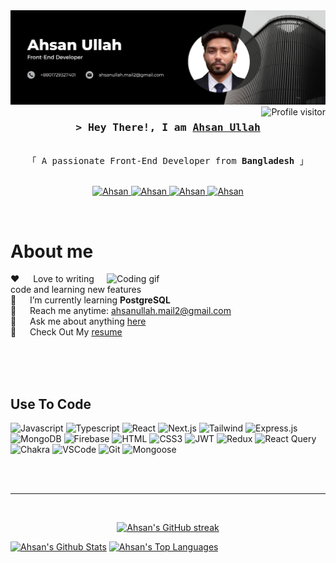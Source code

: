 <!-- ![cover photo](https://scontent.fdac155-1.fna.fbcdn.net/v/t39.30808-6/449381696_981446176854212_3094200900530890530_n.jpg?_nc_cat=107&ccb=1-7&_nc_sid=127cfc&_nc_eui2=AeHi9x2uoJtHFWQD0HCVDyymIFhaP5Akyu8gWFo_kCTK73r3LpnSa7dN4vLmuJal1OSjN0H4Z7hPnLQe-Y79FMdw&_nc_ohc=UGDEpeFGPsgQ7kNvgEUsKe2&_nc_ht=scontent.fdac155-1.fna&oh=00_AYDxYFPknv5zs2MwsgFfOw8Xi3bxbSFkj4o0yAG4HidIIg&oe=66D71501) -->
<a href="https://www.linkedin.com/in/ahsan-ullahh/">
    <img src="./git-bannger.jpg" alt="Ahsan Ullah"/>
</a>


<a href="https://komarev.com/ghpvc/?username=strongfornt">
  <img align="right" src="https://komarev.com/ghpvc/?username=strongfornt&label=Visitors&color=0e75b6&style=flat" alt="Profile visitor" />
</a>
<!-- Intro  -->
<h3 align="center">
        <samp>&gt; Hey There!, I am
                <b><a target="_blank" href="https://ahsan-protfolio.vercel.app/">Ahsan Ullah</a></b>
        </samp>
</h3>


<p align="center"> 
  <samp>
    <br>
    「 A passionate Front-End Developer from <b>Bangladesh</b> 」
    <br>
    <br>
  </samp>
</p>

<p align="center">
 <a href="https://ahsan-protfolio.vercel.app/" target="blank">
  <img src="https://img.shields.io/badge/Website-DC143C?style=for-the-badge&logo=medium&logoColor=white" alt="Ahsan" />
 </a>
 <a href="https://www.linkedin.com/in/ahsan-ullahh/" target="_blank">
  <img src="https://img.shields.io/badge/LinkedIn-0077B5?style=for-the-badge&logo=linkedin&logoColor=white" alt="Ahsan"/>
 </a>
 <!-- <a href="https://dev.to/alsiam" target="_blank">
  <img src="https://img.shields.io/badge/dev.to-0A0A0A?style=for-the-badge&logo=dev.to&logoColor=white" alt="alsiam" />
 </a> -->
<!--  <a href="https://twitter.com/_alsiam" target="_blank">
  <img src="https://img.shields.io/badge/Twitter-1DA1F2?style=for-the-badge&logo=twitter&logoColor=white" />
 </a> -->
 <a href="https://www.instagram.com/ahsanullah_mubin/" target="_blank">
  <img src="https://img.shields.io/badge/Instagram-fe4164?style=for-the-badge&logo=instagram&logoColor=white" alt="Ahsan" />
 </a> 
 <a href="https://web.facebook.com/people/Ahsan-Ullah/pfbid02zitbfpxwpUSH76CQj4s99tjnz1HWP67YF88oNfWnkYWu9UkEx7xuumc2YmYAEWJYl/" target="_blank">
  <img src="https://img.shields.io/badge/Facebook-20BEFF?&style=for-the-badge&logo=facebook&logoColor=white" alt="Ahsan"  />
  </a> 
</p>
<br />

<!-- About Section -->
 # About me
 
<p>
 <img align="right" width="350" src="/assets/programmer.gif" alt="Coding gif" />
  
 ❤️ &emsp; Love to writing code and learning new features<br/>
 🌱 &emsp; I’m currently learning **PostgreSQL**<br/>
 📧 &emsp; Reach me anytime: ahsanullah.mail2@gmail.com<br/>
 💬 &emsp; Ask me about anything [here](https://www.linkedin.com/in/ahsan-ullahh/)<br/>
 📄 &emsp; Check Out My [resume](https://drive.google.com/file/d/1rfP1zBbilV5CxKzunSS6dM2W5q3YBA4K/view?usp=drive_link)

</p>

<br/>
<br/>
<br/>

## Use To Code

![Javascript](https://img.shields.io/badge/Javascript-F0DB4F?style=for-the-badge&labelColor=black&logo=javascript&logoColor=F0DB4F)
![Typescript](https://img.shields.io/badge/Typescript-007acc?style=for-the-badge&labelColor=black&logo=typescript&logoColor=007acc)
![React](https://img.shields.io/badge/-React-61DBFB?style=for-the-badge&labelColor=black&logo=react&logoColor=61DBFB)
![Next.js](https://img.shields.io/badge/next.js-000000?style=for-the-badge&logo=nextdotjs&logoColor=white)
![Tailwind](https://img.shields.io/badge/Tailwind_CSS-092749?style=for-the-badge&logo=tailwindcss&logoColor=06B6D4&labelColor=000000)
![Express.js](https://img.shields.io/badge/Express.js-000000?style=for-the-badge&logo=express&logoColor=white)
![MongoDB](https://img.shields.io/badge/MongoDB-4EA94B?style=for-the-badge&logo=mongodb&logoColor=white)
![Firebase](https://img.shields.io/badge/firebase-%23039BE5.svg?style=for-the-badge&logo=firebase)
![HTML](https://img.shields.io/badge/HTML5-E34F26?style=for-the-badge&logo=html5&logoColor=white)
![CSS3](https://img.shields.io/badge/CSS3-1572B6?style=for-the-badge&logo=css3&logoColor=white)
![JWT](https://img.shields.io/badge/JWT-black?style=for-the-badge&logo=JSON%20web%20tokens)
![Redux](https://img.shields.io/badge/Redux-593D88?style=for-the-badge&logo=redux&logoColor=white)
![React Query](https://img.shields.io/badge/-React_Query-FF4154?style=for-the-badge&logo=react%20query&logoColor=white)
![Chakra](https://img.shields.io/badge/chakra-%234ED1C5.svg?style=for-the-badge&logo=chakraui&logoColor=white)
![VSCode](https://img.shields.io/badge/Visual_Studio-0078d7?style=for-the-badge&logo=visual%20studio&logoColor=white)
![Git](https://img.shields.io/badge/Git-F05032?style=for-the-badge&logo=git&logoColor=white)
![Mongoose](https://img.shields.io/badge/Mongoose-880000?style=for-the-badge&labelColor=black&logo=mongodb&logoColor=white)


<br/>



<br/>
<hr/>
<br/>

<p align="center">
  <a href="https://github.com/strongfornt">
    <img src="https://github-readme-streak-stats.herokuapp.com/?user=strongfornt&theme=radical&border=7F3FBF&background=0D1117" alt="Ahsan's GitHub streak"/>
  </a>
</p>
<a> 
    <a href="https://github.com/strongfornt"><img alt="Ahsan's Github Stats" src="https://github-readme-stats.vercel.app/api?username=strongfornt&show_icons=true&count_private=true&theme=react&border_color=7F3FBF&bg_color=0D1117&title_color=F85D7F&icon_color=F8D866" height="192px" width="49.5%"/></a>
  <a href="https://github.com/strongfornt"><img alt="Ahsan's Top Languages" src="https://github-readme-stats.vercel.app/api/top-langs?username=strongfornt&langs_count=8&layout=compact&theme=react&border_color=7F3FBF&bg_color=0D1117&title_color=F85D7F&icon_color=F8D866" height="192px" width="49.5%"/></a>
 
  <br/>
</a>



